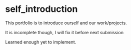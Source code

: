 # self_introduction

This portfolio is to introduce ourself and our work/projects.

It is incomplete though, I will fix it before next submission

Learned enough yet to implement.
